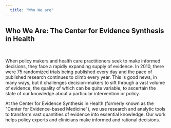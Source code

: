 ```yaml
---
  title: "Who We are"
---
```



## Who We Are: The Center for Evidence Synthesis in Health

<br>


When policy makers and health care practitioners seek to make informed decisions, they face a rapidly expanding supply of evidence. In 2010, there were 75 randomized trials being published every day and the pace of published research continues to climb every year.  This is good news, in many ways, but it challenges decision-makers to sift through a vast volume of evidence, the quality of which can be quite variable, to ascertain the state of our knowledge about a particular intervention or policy. 
 
At the Center for Evidence Synthesis in Health (formerly known as the "Center for Evidence-based Medicine"), we use research and analytic tools to transform vast quantities of evidence into essential knowledge. Our work helps policy experts and clinicians make informed and rational decisions.
 
